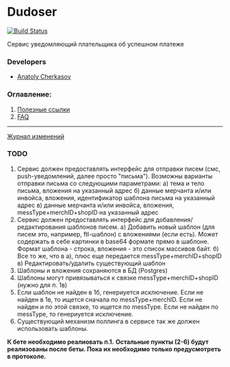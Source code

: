 # Dudoser

[![Build Status](http://ci.rbkmoney.com/buildStatus/icon?job=rbkmoney_private/dudoser/master)](http://ci.rbkmoney.com/job/rbkmoney_private/job/dudoser/job/master/)

Сервис уведомляющий плательщика об успешном платеже


### Developers

- [Anatoly Cherkasov](https://github.com/avcherkasov)


### Оглавление:

1. [Полезные ссылки](docs/useful_links.md)
1. [FAQ](docs/faq.md)


---
[Журнал изменений](CHANGELOG.md)

### TODO

1. Сервис должен предоставлять интерфейс для отправки писем (смс, push-уведомлений, далее просто "письма"). 
  Возможны варианты отправки письма со следующими параметрами:
  а) тема и тело письма, вложения на указанный адрес
  б) данные мерчанта и/или инвойса, вложения, идентификатор шаблона письма на указанный адрес
  в) данные мерчанта и/или инвойса, вложения, messType+merchID+shopID на указанный адрес
2. Сервис должен предоставлять интерфейс для добавления/редактирования шаблонов писем.
  а) Добавить новый шаблон (для писем это, например, ftl-шаблон) с вложениями (если есть). 
     Может содержать в себе картинки в base64 формате прямо в шаблоне.
     Формат шаблона - строка, вложения - это список массивов байт.
  б) Все то же, что в а), плюс еще передается messType+merchID+shopID
  в) Редактировать/удалить существующий шаблон  
3. Шаблоны и вложения сохраняются в БД (Postgres)  
4. Шаблоны могут привязываться к связке messType+merchID+shopID (нужно для п. 1в) 
5. Если шаблон не найден в 1б, генериуется исключение. 
   Если не найден в 1в, то ищется сначала по messType+merchID. 
   Если не найден и по этой связке, то ищется по messType.
   Если не найден по messType, то генериуется исключение.
6. Существующий механизм поллинга в сервисе так же должен использовать шаблоны.

**К бете необходимо реалиовать п.1.**
**Остальные пункты (2-6) будут реализованы после беты. Пока их необходимо только предусмотреть в протоколе.**